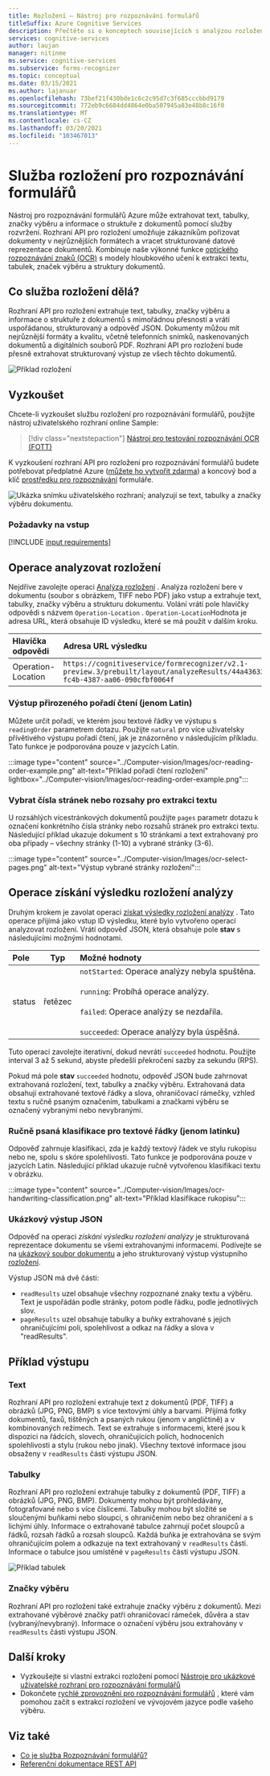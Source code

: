 ```yaml
---
title: Rozložení – Nástroj pro rozpoznávání formulářů
titleSuffix: Azure Cognitive Services
description: Přečtěte si o konceptech souvisejících s analýzou rozložení pomocí rozhraní API pro rozpoznávání formulářů – využití a omezení.
services: cognitive-services
author: laujan
manager: nitinme
ms.service: cognitive-services
ms.subservice: forms-recognizer
ms.topic: conceptual
ms.date: 03/15/2021
ms.author: lajanuar
ms.openlocfilehash: 73bef21f430bde1c6c2c95d7c3f685cccbbd9179
ms.sourcegitcommit: 772eb9c6684dd4864e0ba507945a83e48b8c16f0
ms.translationtype: MT
ms.contentlocale: cs-CZ
ms.lasthandoff: 03/20/2021
ms.locfileid: "103467013"
---
```

# <a name="form-recognizer-layout-service"></a>Služba rozložení pro rozpoznávání formulářů

Nástroj pro rozpoznávání formulářů Azure může extrahovat text, tabulky, značky výběru a informace o struktuře z dokumentů pomocí služby rozvržení. Rozhraní API pro rozložení umožňuje zákazníkům pořizovat dokumenty v nejrůznějších formátech a vracet strukturované datové reprezentace dokumentů. Kombinuje naše výkonné funkce [optického rozpoznávání znaků (OCR)](../computer-vision/concept-recognizing-text.md) s modely hloubkového učení k extrakci textu, tabulek, značek výběru a struktury dokumentů. 

## <a name="what-does-the-layout-service-do"></a>Co služba rozložení dělá?

Rozhraní API pro rozložení extrahuje text, tabulky, značky výběru a informace o struktuře z dokumentů s mimořádnou přesností a vrátí uspořádanou, strukturovaný a odpověď JSON. Dokumenty můžou mít nejrůznější formáty a kvalitu, včetně telefonních snímků, naskenovaných dokumentů a digitálních souborů PDF. Rozhraní API pro rozložení bude přesně extrahovat strukturovaný výstup ze všech těchto dokumentů.

![Příklad rozložení](./media/layout-tool-example.JPG)

## <a name="try-it-out"></a>Vyzkoušet

Chcete-li vyzkoušet službu rozložení pro rozpoznávání formulářů, použijte nástroj uživatelského rozhraní online Sample:

> [!div class="nextstepaction"]
> [Nástroj pro testování rozpoznávání OCR (FOTT)](https://fott-preview.azurewebsites.net)

K vyzkoušení rozhraní API pro rozložení pro rozpoznávání formulářů budete potřebovat předplatné Azure ([můžete ho vytvořit zdarma](https://azure.microsoft.com/free/cognitive-services)) a koncový bod a klíč [prostředku pro rozpoznávání](https://ms.portal.azure.com/#create/Microsoft.CognitiveServicesFormRecognizer) formuláře. 

![Ukázka snímku uživatelského rozhraní; analyzují se text, tabulky a značky výběru dokumentu.](./media/analyze-layout.png)

### <a name="input-requirements"></a>Požadavky na vstup 

[!INCLUDE [input requirements](./includes/input-requirements-receipts.md)]

## <a name="the-analyze-layout-operation"></a>Operace analyzovat rozložení

Nejdříve zavolejte operaci [Analýza rozložení](https://westcentralus.dev.cognitive.microsoft.com/docs/services/form-recognizer-api-v2-1-preview-3/operations/AnalyzeLayoutAsync) . Analýza rozložení bere v dokumentu (soubor s obrázkem, TIFF nebo PDF) jako vstup a extrahuje text, tabulky, značky výběru a strukturu dokumentu. Volání vrátí pole hlavičky odpovědi s názvem `Operation-Location` . `Operation-Location`Hodnota je adresa URL, která obsahuje ID výsledku, které se má použít v dalším kroku.

|Hlavička odpovědi| Adresa URL výsledku |
|:-----|:----|
|Operation-Location | `https://cognitiveservice/formrecognizer/v2.1-preview.3/prebuilt/layout/analyzeResults/44a436324-fc4b-4387-aa06-090cfbf0064f` |

### <a name="natural-reading-order-output-latin-only"></a>Výstup přirozeného pořadí čtení (jenom Latin)

Můžete určit pořadí, ve kterém jsou textové řádky ve výstupu s `readingOrder` parametrem dotazu. Použijte `natural` pro více uživatelsky přívětivého výstupu pořadí čtení, jak je znázorněno v následujícím příkladu. Tato funkce je podporována pouze v jazycích Latin.

:::image type="content" source="../Computer-vision/Images/ocr-reading-order-example.png" alt-text="Příklad pořadí čtení rozložení" lightbox="../Computer-vision/Images/ocr-reading-order-example.png":::

### <a name="select-page-numbers-or-ranges-for-text-extraction"></a>Vybrat čísla stránek nebo rozsahy pro extrakci textu

U rozsáhlých vícestránkových dokumentů použijte `pages` parametr dotazu k označení konkrétního čísla stránky nebo rozsahů stránek pro extrakci textu. Následující příklad ukazuje dokument s 10 stránkami a text extrahovaný pro oba případy – všechny stránky (1-10) a vybrané stránky (3-6).

:::image type="content" source="../Computer-vision/Images/ocr-select-pages.png" alt-text="Výstup vybrané stránky rozložení":::

## <a name="the-get-analyze-layout-result-operation"></a>Operace získání výsledku rozložení analýzy

Druhým krokem je zavolat operaci [získat výsledky rozložení analýzy](https://westcentralus.dev.cognitive.microsoft.com/docs/services/form-recognizer-api-v2-1-preview-3/operations/GetAnalyzeLayoutResult) . Tato operace přijímá jako vstup ID výsledku, které bylo vytvořeno operací analyzovat rozložení. Vrátí odpověď JSON, která obsahuje pole **stav** s následujícími možnými hodnotami. 

|Pole| Typ | Možné hodnoty |
|:-----|:----:|:----|
|status | řetězec | `notStarted`: Operace analýzy nebyla spuštěna.<br /><br />`running`: Probíhá operace analýzy.<br /><br />`failed`: Operace analýzy se nezdařila.<br /><br />`succeeded`: Operace analýzy byla úspěšná.|

Tuto operaci zavolejte iterativní, dokud nevrátí `succeeded` hodnotu. Použijte interval 3 až 5 sekund, abyste předešli překročení sazby za sekundu (RPS).

Pokud má pole **stav** `succeeded` hodnotu, odpověď JSON bude zahrnovat extrahovaná rozložení, text, tabulky a značky výběru. Extrahovaná data obsahují extrahované textové řádky a slova, ohraničovací rámečky, vzhled textu s ručně psaným označením, tabulkami a značkami výběru se označený vybranými nebo nevybranými. 

### <a name="handwritten-classification-for-text-lines-latin-only"></a>Ručně psaná klasifikace pro textové řádky (jenom latinku)

Odpověď zahrnuje klasifikaci, zda je každý textový řádek ve stylu rukopisu nebo ne, spolu s skóre spolehlivosti. Tato funkce je podporována pouze v jazycích Latin. Následující příklad ukazuje ručně vytvořenou klasifikaci textu v obrázku.

:::image type="content" source="../Computer-vision/Images/ocr-handwriting-classification.png" alt-text="Příklad klasifikace rukopisu":::

### <a name="sample-json-output"></a>Ukázkový výstup JSON

Odpověď na operaci *získání výsledku rozložení analýzy* je strukturovaná reprezentace dokumentu se všemi extrahovanými informacemi. Podívejte se na [ukázkový soubor dokumentu](https://github.com/Azure-Samples/cognitive-services-REST-api-samples/tree/master/curl/form-recognizer/sample-layout.pdf) a jeho strukturovaný výstup výstupního [rozložení](https://github.com/Azure-Samples/cognitive-services-REST-api-samples/tree/master/curl/form-recognizer/sample-layout-output.json).

Výstup JSON má dvě části:

* `readResults` uzel obsahuje všechny rozpoznané znaky textu a výběru. Text je uspořádán podle stránky, potom podle řádku, podle jednotlivých slov. 
* `pageResults` uzel obsahuje tabulky a buňky extrahované s jejich ohraničujícími poli, spolehlivost a odkaz na řádky a slova v "readResults".

## <a name="example-output"></a>Příklad výstupu

### <a name="text"></a>Text

Rozhraní API pro rozložení extrahuje text z dokumentů (PDF, TIFF) a obrázků (JPG, PNG, BMP) s více textovými úhly a barvami. Přijímá fotky dokumentů, faxů, tištěných a psaných rukou (jenom v angličtině) a v kombinovaných režimech. Text se extrahuje s informacemi, které jsou k dispozici na řádcích, slovech, ohraničujících polích, hodnoceních spolehlivosti a stylu (rukou nebo jinak). Všechny textové informace jsou obsaženy v `readResults` části výstupu JSON. 

### <a name="tables"></a>Tabulky

Rozhraní API pro rozložení extrahuje tabulky z dokumentů (PDF, TIFF) a obrázků (JPG, PNG, BMP). Dokumenty mohou být prohledávány, fotografované nebo s více číslicemi. Tabulky mohou být složité se sloučenými buňkami nebo sloupci, s ohraničením nebo bez ohraničení a s lichými úhly. Informace o extrahované tabulce zahrnují počet sloupců a řádků, rozsah řádků a rozsah sloupců. Každá buňka je extrahována se svým ohraničujícím polem a odkazuje na text extrahovaný v `readResults` části. Informace o tabulce jsou umístěné v `pageResults` části výstupu JSON. 

![Příklad tabulek](./media/tables-example.jpg)

### <a name="selection-marks"></a>Značky výběru

Rozhraní API pro rozložení také extrahuje značky výběru z dokumentů. Mezi extrahované výběrové značky patří ohraničovací rámeček, důvěra a stav (vybraný/nevybraný). Informace o označení výběru jsou extrahovány v `readResults` části výstupu JSON. 

## <a name="next-steps"></a>Další kroky

* Vyzkoušejte si vlastní extrakci rozložení pomocí [Nástroje pro ukázkové uživatelské rozhraní pro rozpoznávání formulářů](https://fott-preview.azurewebsites.net/)
* Dokončete [rychlé zprovoznění pro rozpoznávání formulářů](quickstarts/client-library.md) , které vám pomohou začít s extrakcí rozložení ve vývojovém jazyce podle vašeho výběru.

## <a name="see-also"></a>Viz také

* [Co je služba Rozpoznávání formulářů?](./overview.md)
* [Referenční dokumentace REST API](https://westcentralus.dev.cognitive.microsoft.com/docs/services/form-recognizer-api-v2-1-preview-3/operations/AnalyzeLayoutAsync)
